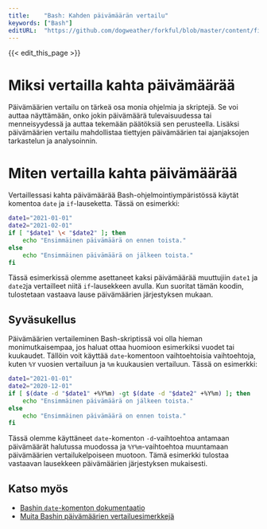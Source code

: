 ```yaml
---
title:    "Bash: Kahden päivämäärän vertailu"
keywords: ["Bash"]
editURL:  "https://github.com/dogweather/forkful/blob/master/content/fi/bash/comparing-two-dates.md"
---
```


{{< edit_this_page >}}

# Miksi vertailla kahta päivämäärää
Päivämäärien vertailu on tärkeä osa monia ohjelmia ja skriptejä. Se voi auttaa näyttämään, onko jokin päivämäärä tulevaisuudessa tai menneisyydessä ja auttaa tekemään päätöksiä sen perusteella. Lisäksi päivämäärien vertailu mahdollistaa tiettyjen päivämäärien tai ajanjaksojen tarkastelun ja analysoinnin.

# Miten vertailla kahta päivämäärää
Vertaillessasi kahta päivämäärää Bash-ohjelmointiympäristössä käytät komentoa `date` ja `if`-lauseketta. Tässä on esimerkki:
```Bash
date1="2021-01-01"
date2="2021-02-01"
if [ "$date1" \< "$date2" ]; then
    echo "Ensimmäinen päivämäärä on ennen toista."
else
    echo "Ensimmäinen päivämäärä on jälkeen toista."
fi
```
Tässä esimerkissä olemme asettaneet kaksi päivämäärää muuttujiin `date1` ja `date2`ja vertailleet niitä `if`-lausekkeen avulla. Kun suoritat tämän koodin, tulostetaan vastaava lause päivämäärien järjestyksen mukaan.

## Syväsukellus
Päivämäärien vertaileminen Bash-skriptissä voi olla hieman monimutkaisempaa, jos haluat ottaa huomioon esimerkiksi vuodet tai kuukaudet. Tällöin voit käyttää `date`-komentoon vaihtoehtoisia vaihtoehtoja, kuten `%Y` vuosien vertailuun ja `%m` kuukausien vertailuun. Tässä on esimerkki:
```Bash
date1="2021-01-01"
date2="2020-12-01"
if [ $(date -d "$date1" +%Y%m) -gt $(date -d "$date2" +%Y%m) ]; then
    echo "Ensimmäinen päivämäärä on jälkeen toista."
else
    echo "Ensimmäinen päivämäärä on ennen toista."
fi
```
Tässä olemme käyttäneet `date`-komenton `-d`-vaihtoehtoa antamaan päivämäärät halutussa muodossa ja `%Y%m`-vaihtoehtoa muuntamaan päivämäärien vertailukelpoiseen muotoon. Tämä esimerkki tulostaa vastaavan lausekkeen päivämäärien järjestyksen mukaisesti.

## Katso myös
- [Bashin `date`-komenton dokumentaatio](hhttps://www.gnu.org/software/coreutils/manual/html_node/birth_002dday-invocation.html#birth_002dday-invocation)
- [Muita Bashin päivämäärien vertailuesimerkkejä](https://stackoverflow.com/questions/3654/how-to-compare-two-dates-in-a-shell)